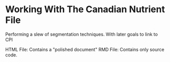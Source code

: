 # Working With The Canadian Nutrient File
 Performing a slew of segmentation techniques. With later goals to link to CPI

HTML File: Contains a "polished document"
RMD File: Contains only source code.   
